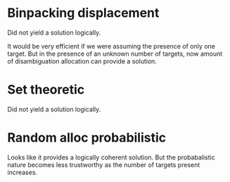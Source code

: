 # Binpacking displacement

Did not yield a solution logically.

It would be very efficient if we were assuming the presence of only one target.
But in the presence of an unknown number of targets, now amount of disambiguation
allocation can provide a solution.

# Set theoretic

Did not yield a solution logically.


# Random alloc probabilistic

Looks like it provides a logically coherent solution.
But the probabalistic nature becomes less trustworthy as the number of targets 
present increases.
